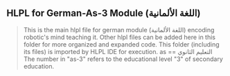 ## HLPL for German-As-3 Module (اللغة الألمانية)
>This is the main hlpl file for german module (اللغة الألمانية) encoding robotic's mind teaching it.
>Other hlpl files can be added here in this folder for more organized and expanded code.
>This folder (including its files) is imported by HLPL IDE for execution.
>as == التعليم الثانوي
>The number in "as-3" refers to the educational level "3" of secondary education.
